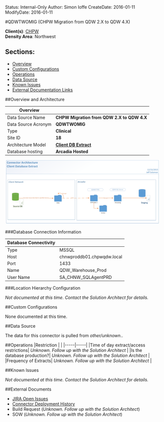 Status: Internal-Only
Author: Simon Ioffe
CreateDate: 2016-01-11
ModifyDate: 2016-01-11


#QDWTWOMIG (CHPW Migration from QDW 2.X to QDW 4.X)

**Client(s)**: [CHPW](../CHPW.md)  
**Density Area**: Northwest   

## Sections:
* [Overview](#overview-and-architecture)
* [Custom Configurations](#custom-configurations)
* [Operations](#operations)
* [Data Source](#data-source)
* [Known Issues](#known-issues)
* [External Documentation Links](#external-documents)

##Overview and Architecture

| Overview ||
|-----|-----|
| Data Source Name| **CHPW Migration from QDW 2.X to QDW 4.X** |
| Data Source Acronym| **QDWTWOMIG** |
| Type | **Clinical** |
| Site ID | **18** |
| Architecture Model | [**Client DB Extract**](../../Tech_Delivery/Standard-Implementations/Client-DB-Extract.md)|
| Database hosting | **Arcadia Hosted** |


<a href="../../../img/Connector-Client-DB-Extract.png">![](../../img/Connector-Client-DB-Extract.png)</a>

###Database Connection Information  

|Database Connectivity||
|-----|-----|
|Type|MSSQL|
|Host|chnwproddb01.chpwqdw.local|
|Port|1433|
|Name|QDW_Warehouse_Prod|
|User Name|SA_CHNW_SQLAgentPRD|  


###Location Hierarchy Configuration

*Not documented at this time. Contact the Solution Architect for details.*

##Custom Configurations

None documented at this time. 

##Data Source

The data for this connector is pulled from *other/unknown*..

##Operations
|Restriction | |
|-----|-----|
|Time of day extract/access restrictions| *Unknown. Follow up with the Solution Architect* |
|Is the database production?| *Unknown. Follow up with the Solution Architect*  |
|Frequency of Extracts| *Unknown. Follow up with the Solution Architect*  |

##Known Issues

*Not documented at this time. Contact the Solution Architect for details.*

##External Documents
- [JIRA Open Issues](https://jira.arcadiasolutions.com/issues/?jql=(labels%20%3D%20QDWTWOMIG%20or%20%22Data%20Source%20Acronym%22%20~%20QDWTWOMIG)%20and%20status%20!%3D%20Closed)
- [Connector Deployment History](https://github.com/arcadia/qdw/wiki/connector-version)
- Build Request (*Unknown. Follow up with the Solution Architect*)
- SOW (*Unknown. Follow up with the Solution Architect*)